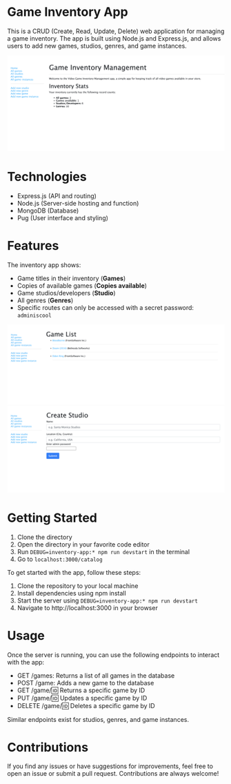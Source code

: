 # Game Inventory App

This is a CRUD (Create, Read, Update, Delete) web application for managing a game inventory. The app is built using Node.js and Express.js, and allows users to add new games, studios, genres, and game instances.

![index-page](./public/images/index.png)

# Technologies
 - Express.js (API and routing)
 - Node.js (Server-side hosting and function)
 - MongoDB (Database)
 - Pug (User interface and styling)

# Features
The inventory app shows:

- Game titles in their inventory (**Games**)
- Copies of available games (**Copies available**)
- Game studios/developers (**Studio**)
- All genres (**Genres**)
- Specific routes can only be accessed with a secret password: `adminiscool`

![gamelist](./public/images/gamelist.png)
![studio](./public/images/create-studio.png)
# Getting Started
1. Clone the directory
2. Open the directory in your favorite code editor
3. Run ```DEBUG=inventory-app:* npm run devstart``` in the terminal
4. Go to `localhost:3000/catalog`

To get started with the app, follow these steps:

1. Clone the repository to your local machine
2. Install dependencies using npm install
3. Start the server using `DEBUG=inventory-app:* npm run devstart`
4. Navigate to http://localhost:3000 in your browser

# Usage

Once the server is running, you can use the following endpoints to interact with the app:

- GET /games: Returns a list of all games in the database
- POST /game: Adds a new game to the database
- GET /game/:id: Returns a specific game by ID
- PUT /game/:id: Updates a specific game by ID
- DELETE /game/:id: Deletes a specific game by ID

Similar endpoints exist for studios, genres, and game instances.

# Contributions
If you find any issues or have suggestions for improvements, feel free to open an issue or submit a pull request. Contributions are always welcome!
